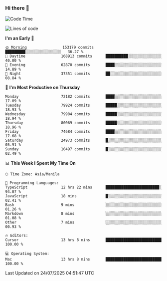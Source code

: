 ### Hi there 👋

<!--START_SECTION:waka-->
![Code Time](http://img.shields.io/badge/Code%20Time-6%2C137%20hrs%2039%20mins-blue)

![Lines of code](https://img.shields.io/badge/From%20Hello%20World%20I%27ve%20Written-143.8%20million%20lines%20of%20code-blue)

**I'm an Early 🐤** 

```text
🌞 Morning                153179 commits      █████████░░░░░░░░░░░░░░░░   36.27 % 
🌆 Daytime                168913 commits      ██████████░░░░░░░░░░░░░░░   40.00 % 
🌃 Evening                62870 commits       ████░░░░░░░░░░░░░░░░░░░░░   14.89 % 
🌙 Night                  37351 commits       ██░░░░░░░░░░░░░░░░░░░░░░░   08.84 % 
```
📅 **I'm Most Productive on Thursday** 

```text
Monday                   72182 commits       ████░░░░░░░░░░░░░░░░░░░░░   17.09 % 
Tuesday                  79924 commits       █████░░░░░░░░░░░░░░░░░░░░   18.93 % 
Wednesday                79984 commits       █████░░░░░░░░░░░░░░░░░░░░   18.94 % 
Thursday                 80069 commits       █████░░░░░░░░░░░░░░░░░░░░   18.96 % 
Friday                   74684 commits       ████░░░░░░░░░░░░░░░░░░░░░   17.68 % 
Saturday                 24973 commits       █░░░░░░░░░░░░░░░░░░░░░░░░   05.91 % 
Sunday                   10497 commits       █░░░░░░░░░░░░░░░░░░░░░░░░   02.49 % 
```


📊 **This Week I Spent My Time On** 

```text
🕑︎ Time Zone: Asia/Manila

💬 Programming Languages: 
TypeScript               12 hrs 22 mins      ████████████████████████░   94.07 % 
JavaScript               18 mins             █░░░░░░░░░░░░░░░░░░░░░░░░   02.41 % 
Bash                     9 mins              ░░░░░░░░░░░░░░░░░░░░░░░░░   01.26 % 
Markdown                 8 mins              ░░░░░░░░░░░░░░░░░░░░░░░░░   01.08 % 
Other                    7 mins              ░░░░░░░░░░░░░░░░░░░░░░░░░   00.93 % 

🔥 Editors: 
Cursor                   13 hrs 8 mins       █████████████████████████   100.00 % 

💻 Operating System: 
Mac                      13 hrs 8 mins       █████████████████████████   100.00 % 
```


 Last Updated on 24/07/2025 04:51:47 UTC
<!--END_SECTION:waka-->


<!--
**rad182/rad182** is a ✨ _special_ ✨ repository because its `README.md` (this file) appears on your GitHub profile.

Here are some ideas to get you started:

- 🔭 I’m currently working on ...
- 🌱 I’m currently learning ...
- 👯 I’m looking to collaborate on ...
- 🤔 I’m looking for help with ...
- 💬 Ask me about ...
- 📫 How to reach me: ...
- 😄 Pronouns: ...
- ⚡ Fun fact: ...
-->
